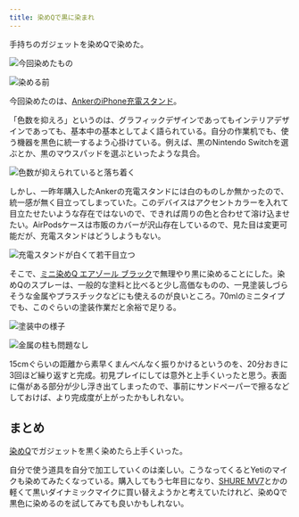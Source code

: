 ```yaml
---
title: 染めQで黒に染まれ
---
```

手持ちのガジェットを染めQで染めた。

![](https://lh3.googleusercontent.com/yHTEiJsr_e_JP8rbl9jmvrN4OevrU-ftQYA3GiIXXb22djsGKPV4ajhZYBh_J37oCaSFhTpH6Ct-5aXPuFxbu84nTL1479XBGyhTKdcv98iHyO_HpBCCw5K3VEV_bO0PISXm_Osjpz8UysLR-Gltsw "今回染めたもの")

![](https://lh4.googleusercontent.com/wTDqiAN0uQishrAFn3k5pkTudLWD8vVPBja0g1a73oDgfR-d-cDGQYu9tfXtcbtWziX7dWeX7vqKlU21ICejDMDpofdhLqjxACOjyCBL7lvYhF30nI_uXP7oAIONXilQzJ0uoaIa7B3B8xT48CoSGA "染める前")

今回染めたのは、[AnkerのiPhone充電スタンド](https://r7kamura.com/articles/2021-09-06-anker-iphone-stand)。

「色数を抑えろ」というのは、グラフィックデザインであってもインテリアデザインであっても、基本中の基本としてよく語られている。自分の作業机でも、使う機器を黒色に統一するよう心掛けている。例えば、黒のNintendo Switchを選ぶとか、黒のマウスパッドを選ぶといったような具合。

![](https://lh3.googleusercontent.com/t25d7V7ce0VeUvaEY7YUvlDjYFHeLGEyh-52kHdJ7D7RdJ-dpOvnT1G0_lLIgKD0_bcpjMoLGCRXEK0wGLA-EtjZrfSjLHUvrSsdd7SdxYgYewLMOYCRpetcN4gjPMIMDQQDHDtanhdn2XsY5XO8Qg "色数が抑えられていると落ち着く")

しかし、一昨年購入したAnkerの充電スタンドには白のものしか無かったので、統一感が無く目立ってしまっていた。このデバイスはアクセントカラーを入れて目立たせたいような存在ではないので、できれば周りの色と合わせて溶け込ませたい。AirPodsケースは市販のカバーが沢山存在しているので、見た目は変更可能だが、充電スタンドはどうしようもない。

![](https://lh6.googleusercontent.com/9Vy4dA7RO1nBCzCDN8ePiCNVDhXAl68X5xJST768auNF_nim-S56G_vXz6EmXPjNr1qMOSLLPogllIsKIyMC7AtiJCwh7UM1Z6lFM5OJsI8omifE7LUXZbEYWmQL0B2di68_Yfm8_2LIUKO3JenhDg "充電スタンドが白くて若干目立つ")

そこで、[ミニ染めQ エアゾール ブラック](https://www.amazon.co.jp/dp/B003QMFUKO)で無理やり黒に染めることにした。染めQのスプレーは、一般的な塗料と比べると少し高価なものの、一見塗装しづらそうな金属やプラスチックなどにも使えるのが良いところ。70mlのミニタイプでも、このぐらいの塗装作業だと余裕で足りる。

![](https://lh4.googleusercontent.com/TGHbqjlFpbaNKUOAaw3hFDaapA7hEpjU9eqMAu3jBjuDXZ2tfgWKmr47Max0mPF5HaSPgQyWAWEbsgWUoSqzGBaUQId1TnFNrgMu2xL3RoT2LPmNpc8o5fKckmQfkomjmTo-HlFvWCUxkthRsfHUyg "塗装中の様子")

![](https://lh5.googleusercontent.com/Pg0-OGyvNr3tfZjumzDbcPoYSUjtwKd1yMR5nuVLS17puGUWsv7ACab0B5OPb7lK-__20lWnnBKwamVnFEv0HPgImPtkKzy5iopR5TS6duYukzPhPYu1M1UDoO345BZyfYKEF0LaUcKkL2BC60NXnQ "金属の柱も問題なし")

15cmぐらいの距離から素早くまんべんなく振りかけるというのを、20分おきに3回ほど繰り返すと完成。初見プレイにしては意外と上手くいったと思う。表面に傷がある部分が少し浮き出てしまったので、事前にサンドペーパーで擦るなどしておけば、より完成度が上がったかもしれない。

まとめ
---

[染めQ](https://www.amazon.co.jp/dp/B003QMFUKO)でガジェットを黒く染めたら上手くいった。

自分で使う道具を自分で加工していくのは楽しい。こうなってくるとYetiのマイクも染めてみたくなっている。購入してもう七年目になり、[SHURE MV7](https://www.amazon.co.jp/dp/B08KY7G1GV)とかの軽くて黒いダイナミックマイクに買い替えようかと考えていたけれど、染めQで黒色に染めるのを試してみても良いかもしれない。
